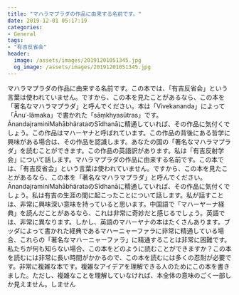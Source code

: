 ```yaml
---
title: "マハラマプラダの作品に由来する名前です。"
date: 2019-12-01 05:17:19
categories:
- General
tags:
- "有吉反省会"
header:
  image: /assets/images/20191201051345.jpg
  og_image: /assets/images/20191201051345.jpg
---
```


マハラマプラダの作品に由来する名前です。この本では、「有吉反省会」という言葉は使われていません。ですから、この本を見たことがあるなら、この本を「著名なマハラマプラダ」と呼んでください。本は「Vivekananda」によって「Ānuʿ-lâmaka」で書かれた「sāṃkhyasûtras」です。 ĀnandajraminiMahābhärataのSīdhanāに精通していれば、その作品に気付くでしょう。この作品はマハーヤナと呼ばれています。この作品の背後にある哲学に興味がある場合は、その作品を認識します。あなたの国の「著名なマハラマプラダ」を読むことができます。この作品の英語訳があります。私は「有吉反射学会」について話します。マハラマプラダの作品に由来する名前です。この本では、「有吉反省会」という言葉は使われていません。ですから、この本を見たことがあるなら、この本を「著名なマハラマプラダ」と呼んでください。 ĀnandajraminiMahābhärataのSīdhanāに精通していれば、その作品に気付くでしょう。私は有吉の生涯の間に起こったことについて話します。私が話すことは、非常に興味深い意味を持っていると思います。中国語で「マハーヤーナ経典」を読んだことがあるなら、これは非常に奇妙だと感じるでしょう。英語では、非常に異なります。しかし、英語のマハーヤナの本はたくさんあります。ブッダによって書かれた経典であるマハーニャーファラに非常に精通している場合、これらの「著名なマハーニャーファラ」に精通することは非常に困難です。私たちが何も知らない場合、この本をどのように読むことができますか？この本を読むには非常に長い時間がかかるので、この本を読むには多くの忍耐が必要です。非常に複雑な本です。複雑なアイデアを理解できる人のためにこの本を書きました。ただし、複雑なことを理解していなければ、本全体の意味のごく一部しか見えません。しません
